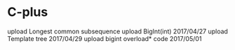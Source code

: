 # C-plus
upload Longest common subsequence
upload BigInt(int) 2017/04/27
upload Template tree 2017/04/29
upload bigint overload* code 2017/05/01